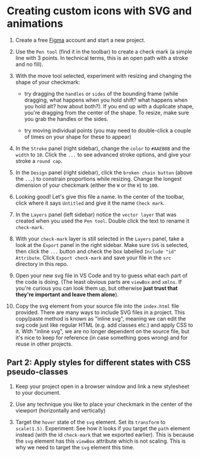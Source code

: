 # Creating custom icons with SVG and animations

1. Create a free [Figma](https://www.figma.com/) account and start a new project.

2. Use the `Pen tool` (find it in the toolbar) to create a check mark (a simple line with 3 points. In technical terms, this is an open path with a stroke and no fill).

3. With the move tool selected, experiment with resizing and changing the shape of your checkmark:
    <!-- TODO: is it called a bounding frame? -->
    - try dragging the `handles` or `sides` of the bounding frame (while dragging, what happens when you hold shift? what happens when you hold alt? how about both?). If you end up with a duplicate shape, you're dragging from the center of the shape. To resize, make sure you grab the handles or the sides.

    - try moving individual points (you may need to double-click a couple of times on your shape for these to appear)

<!-- TODO: is it called a panel? ctrl+f for panel. Toolbar? -->
4. In the `Stroke` panel (right sidebar), change the `color` to `#AAEB8B` and the `width` to `10`. Click the `...` to see advanced stroke options, and give your stroke a `round cap`.

5. In the `Design` panel (right sidebar), click the `broken chain button` (above the `...`) to constrain proportions while resizing. Change the longest dimension of your checkmark (either the `W` or the `H`) to `100`.

6. Looking good! Let's give this file a name. In the center of the toolbar, click where it says `Untitled` and give it the name `Check mark`.

7. In the `Layers` panel (left sidebar) notice the `vector layer` that was created when you used the `Pen tool`. Double click the text to rename it `check-mark`.

8. With your `check-mark` layer is still selected in the `Layers` panel, take a look at the `Export` panel in the right sidebar. Make sure `SVG` is selected, then click the `...` button and check the box labelled `Include "id" Attribute`. Click `Export check-mark` and save your file in the `src` directory in this repo.

9. Open your new svg file in VS Code and try to guess what each part of the code is doing. (The least obvious parts are `viewBox` and `xmlns`. If you're curious you can look them up, but otherwise **just trust that they're important and leave them alone**).

10. Copy the svg element from your source file into the `index.html` file provided. There are many ways to include SVG files in a project. This copy/paste method is known as "inline svg", meaning we can edit the svg code just like regular HTML (e.g. add classes etc.) and apply CSS to it. With "inline svg", we are no longer dependent on the source file, but it's nice to keep for reference (in case something goes wrong) and for reuse in other projects.

## Part 2: Apply styles for different states with CSS pseudo-classes

1. Keep your project open in a browser window and link a new stylesheet to your document.

2. Use any technique you like to place your checkmark in the center of the viewport (horizontally and vertically)

3. Target the `hover` state of the `svg` element. Set its `transform` to `scale(1.5)`.  Experiment: See how it looks if you target the `path` element instead (with the id `check-mark` that we exported earlier). This is because the `svg` element has this `viewBox` attribute which is not scaling. This is why we need to target the `svg` element this time.
